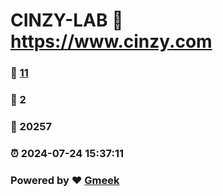 # CINZY-LAB :link: https://www.cinzy.com 
### :page_facing_up: [11](https://www.cinzy.com/tag.html) 
### :speech_balloon: 2 
### :hibiscus: 20257 
### :alarm_clock: 2024-07-24 15:37:11 
### Powered by :heart: [Gmeek](https://github.com/Meekdai/Gmeek)
